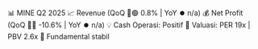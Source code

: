 📊 MINE Q2 2025
📈 Revenue (QoQ 🔼🟢 0.8% | YoY ⏺️ n/a)
💰 Net Profit (QoQ 🔻🔴 -10.6% | YoY ⏺️ n/a)
💡 Cash Operasi: Positif
🧮 Valuasi: PER 19x | PBV 2.6x
🧱 Fundamental stabil
